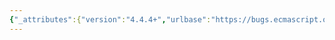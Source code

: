 ```yaml
---
{"_attributes":{"version":"4.4.4+","urlbase":"https://bugs.ecmascript.org/","maintainer":"dherman@mozilla.com"},"bug":{"bug_id":3568,"creation_ts":"2015-01-17 10:12:00 -0800","short_desc":"6.1.7.3 Invariants of the Essential Internal Methods, [[GetOwnProperty]]: 3rd and 4th invariants are equivalent","delta_ts":"2015-02-02 18:38:54 -0800","product":"Draft for 6th Edition","component":"editorial issue","version":"Rev 31: January 15, 2015 Draft","rep_platform":"All","op_sys":"All","bug_status":"RESOLVED","resolution":"FIXED","priority":"Normal","bug_severity":"minor","everconfirmed":true,"reporter":{"uid":"claude.pache","name":"Claude Pache"},"assigned_to":{"uid":"allen","name":"Allen Wirfs-Brock"},"long_desc":[{"commentid":11527,"comment_count":0,"who":{"uid":"claude.pache","name":"Claude Pache"},"bug_when":"2015-01-17 10:12:04 -0800","thetext":"6.1.7.3 Invariants of the Essential Internal Methods\n[[GetOwnProperty]]\n\nThe two following invariants are strictly equivalent: \"If A then not B\":\n\n\"If a property is described as a data property and it may return different values over time, then either or both of the Desc.[[Writable]] and Desc.[[Configurable]] attributes must be true even if no mechanism to change the value is exposed via the other internal methods.\"\n\nand: \"If B then not A\":\n\n\"If a property P is described as a data property with Desc.[[Value]] equal to v and Desc.[[Writable]] and Desc.[[Configurable]] are both false, then the SameValue must be returned for the Desc.[[Value]] attribute of the property on all future calls to [[GetOwnProperty]] ( P ).\"\n\nI suggest to keep the second one, whose formulation I find more precise."},{"commentid":11529,"comment_count":1,"who":{"uid":"allen","name":"Allen Wirfs-Brock"},"bug_when":"2015-01-17 11:33:09 -0800","thetext":"fixed in rev32 editor's draft.\n\nKept the second form, and moved the first form into a note stating that it is consequence of the second form."},{"commentid":11971,"comment_count":2,"who":{"uid":"allen","name":"Allen Wirfs-Brock"},"bug_when":"2015-02-02 18:38:54 -0800","thetext":"fixed in rev32 draft"}]}}
---
```

